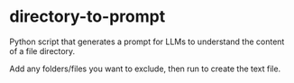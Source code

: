 # directory-to-prompt
Python script that generates a prompt for LLMs to understand the content of a file directory.


Add any folders/files you want to exclude, then run to create the text file.
